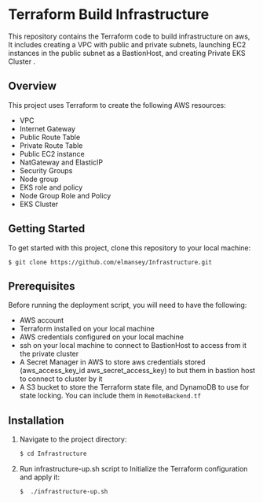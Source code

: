 # Terraform Build Infrastructure 

This repository contains the Terraform code to build infrastructure on aws, It includes creating a VPC with public and private subnets, launching EC2 instances in the public subnet as a BastionHost, and creating Private EKS Cluster .


## Overview

This project uses Terraform to create the following AWS resources:

- VPC
- Internet Gateway
- Public Route Table
- Private Route Table
- Public EC2 instance
- NatGateway and ElasticIP 
- Security Groups 
- Node group
- EKS role and policy 
- Node Group Role and Policy 
- EKS Cluster

## Getting Started

To get started with this project, clone this repository to your local machine:

```
$ git clone https://github.com/elmansey/Infrastructure.git
```

## Prerequisites

Before running the deployment script, you will need to have the following:

- AWS account
- Terraform installed on your local machine
- AWS credentials configured on your local machine
- ssh on your local machine to connect to BastionHost to access from it the private cluster
- A Secret Manager in AWS to store aws credentials stored                                   (aws_access_key_id aws_secret_access_key) to but them in bastion host to connect to cluster by it 
- A S3 bucket to store the Terraform state file, and DynamoDB to use for state locking. You can include them in `RemoteBackend.tf`

## Installation

1. Navigate to the project directory:

    ```bash
    $ cd Infrastructure 
    ```

2. Run infrastructure-up.sh script to Initialize the Terraform configuration and apply it:

    ```bash
    $  ./infrastructure-up.sh
    ```






